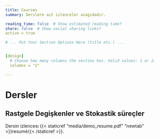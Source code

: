 ```yaml
---
title: Courses
summary: Derslere aıt izlenceler asagıdadır.

reading_time: false  # Show estimated reading time?
share: false  # Show social sharing links?
active = true

# ... Put Your Section Options Here (title etc.) ...


[design]
  # Choose how many columns the section has. Valid values: 1 or 2.
  columns = "2"

---
```


# Dersler 


## Rastgele Degişkenler ve Stokastik süreçler
Dersin izlencesı {{< staticref "media/demo_resume.pdf" "newtab" >}}resumé{{< /staticref >}}.